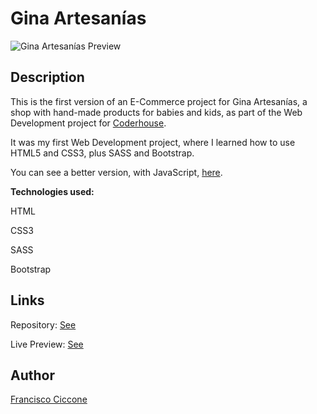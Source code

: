 # Gina Artesanías

![Gina Artesanías Preview](https://user-images.githubusercontent.com/82279535/128600276-ce458c52-5d2f-4135-b663-02f938167531.PNG)

## Description

This is the first version of an E-Commerce project for Gina Artesanías, a shop with hand-made products for babies and kids, as part of the Web Development project for [Coderhouse](https://www.coderhouse.es/).

It was my first Web Development project, where I learned how to use HTML5 and CSS3, plus SASS and Bootstrap.

You can see a better version, with JavaScript, [here](https://github.com/franciccone/gina-artesanias-js).

<b>Technologies used:</b>

HTML

CSS3

SASS

Bootstrap

## Links

Repository: [See](https://github.com/franciccone/gina-artesanias)

Live Preview: [See](https://franciccone.github.io/gina-artesanias/)

## Author

[Francisco Ciccone](https://franciccone.github.io/portfolio/)
